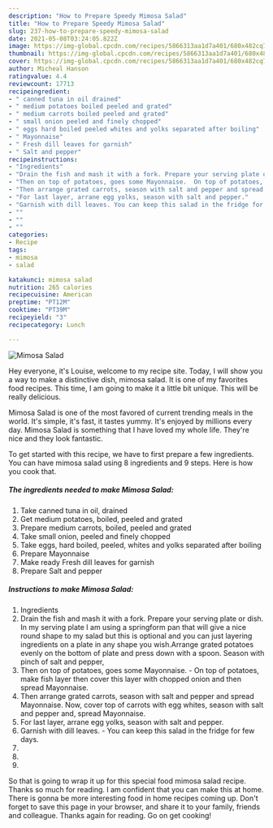 ```yaml
---
description: "How to Prepare Speedy Mimosa Salad"
title: "How to Prepare Speedy Mimosa Salad"
slug: 237-how-to-prepare-speedy-mimosa-salad
date: 2021-05-08T03:24:05.822Z
image: https://img-global.cpcdn.com/recipes/5866313aa1d7a401/680x482cq70/mimosa-salad-recipe-main-photo.jpg
thumbnail: https://img-global.cpcdn.com/recipes/5866313aa1d7a401/680x482cq70/mimosa-salad-recipe-main-photo.jpg
cover: https://img-global.cpcdn.com/recipes/5866313aa1d7a401/680x482cq70/mimosa-salad-recipe-main-photo.jpg
author: Micheal Hanson
ratingvalue: 4.4
reviewcount: 17713
recipeingredient:
- " canned tuna in oil drained"
- " medium potatoes boiled peeled and grated"
- " medium carrots boiled peeled and grated"
- " small onion peeled and finely chopped"
- " eggs hard boiled peeled whites and yolks separated after boiling"
- " Mayonnaise"
- " Fresh dill leaves for garnish"
- " Salt and pepper"
recipeinstructions:
- "Ingredients"
- "Drain the fish and mash it with a fork. Prepare your serving plate or dish. In my serving plate I am using a springform pan that will give a nice round shape to my salad but this is optional and you can just layering ingredients on a plate in any shape you wish.Arrange grated potatoes evenly on the bottom of plate and press down with a spoon. Season with pinch of salt and pepper,"
- "Then on top of potatoes, goes some Mayonnaise.  On top of potatoes, make fish layer then cover this layer with chopped onion and then spread Mayonnaise."
- "Then arrange grated carrots, season with salt and pepper and spread Mayonnaise. Now, cover top of carrots with egg whites, season with salt and pepper and, spread Mayonnaise."
- "For last layer, arrane egg yolks, season with salt and pepper."
- "Garnish with dill leaves. You can keep this salad in the fridge for few days."
- ""
- ""
- ""
categories:
- Recipe
tags:
- mimosa
- salad

katakunci: mimosa salad 
nutrition: 265 calories
recipecuisine: American
preptime: "PT12M"
cooktime: "PT39M"
recipeyield: "3"
recipecategory: Lunch

---
```



![Mimosa Salad](https://img-global.cpcdn.com/recipes/5866313aa1d7a401/680x482cq70/mimosa-salad-recipe-main-photo.jpg)

Hey everyone, it's Louise, welcome to my recipe site. Today, I will show you a way to make a distinctive dish, mimosa salad. It is one of my favorites food recipes. This time, I am going to make it a little bit unique. This will be really delicious.

Mimosa Salad is one of the most favored of current trending meals in the world. It's simple, it's fast, it tastes yummy. It's enjoyed by millions every day. Mimosa Salad is something that I have loved my whole life. They're nice and they look fantastic.




To get started with this recipe, we have to first prepare a few ingredients. You can have mimosa salad using 8 ingredients and 9 steps. Here is how you cook that.

<!--inarticleads1-->

##### The ingredients needed to make Mimosa Salad:

1. Take  canned tuna in oil, drained
1. Get  medium potatoes, boiled, peeled and grated
1. Prepare  medium carrots, boiled, peeled and grated
1. Take  small onion, peeled and finely chopped
1. Take  eggs, hard boiled, peeled, whites and yolks separated after boiling
1. Prepare  Mayonnaise
1. Make ready  Fresh dill leaves for garnish
1. Prepare  Salt and pepper




<!--inarticleads2-->

##### Instructions to make Mimosa Salad:

1. Ingredients
1. Drain the fish and mash it with a fork. Prepare your serving plate or dish. In my serving plate I am using a springform pan that will give a nice round shape to my salad but this is optional and you can just layering ingredients on a plate in any shape you wish.Arrange grated potatoes evenly on the bottom of plate and press down with a spoon. Season with pinch of salt and pepper,
1. Then on top of potatoes, goes some Mayonnaise.  - On top of potatoes, make fish layer then cover this layer with chopped onion and then spread Mayonnaise.
1. Then arrange grated carrots, season with salt and pepper and spread Mayonnaise. Now, cover top of carrots with egg whites, season with salt and pepper and, spread Mayonnaise.
1. For last layer, arrane egg yolks, season with salt and pepper.
1. Garnish with dill leaves. - You can keep this salad in the fridge for few days.
1. 
1. 
1. 




So that is going to wrap it up for this special food mimosa salad recipe. Thanks so much for reading. I am confident that you can make this at home. There is gonna be more interesting food in home recipes coming up. Don't forget to save this page in your browser, and share it to your family, friends and colleague. Thanks again for reading. Go on get cooking!
